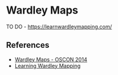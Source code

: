 # Wardley Maps


TO DO - https://learnwardleymapping.com/




## References

* [Wardley Maps - OSCON 2014](https://www.youtube.com/watch?v=NnFeIt-uaEc)
* [Learning Wardley Mapping](https://learnwardleymapping.com/)